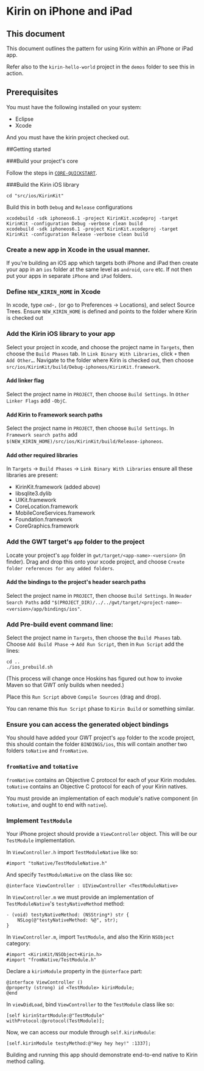 # Kirin on iPhone and iPad

## This document
This document outlines the pattern for using Kirin within an iPhone or iPad app.

Refer also to the `kirin-hello-world` project in the `demos` folder to see this in action.

## Prerequisites
You must have the following installed on your system:

* Eclipse
* Xcode

And you must have the kirin project checked out.

##Getting started

###Build your project's core

Follow the steps in [`CORE-QUICKSTART`](01-CORE-QUICKSTART.md).

###Build the Kirin iOS library 

    cd "src/ios/KirinKit"
    
Build this in both `Debug` and `Release` configurations
    
    xcodebuild -sdk iphoneos6.1 -project KirinKit.xcodeproj -target KirinKit -configuration Debug -verbose clean build
    xcodebuild -sdk iphoneos6.1 -project KirinKit.xcodeproj -target KirinKit -configuration Release -verbose clean build

### Create a new app in Xcode in the usual manner.

If you're building an iOS app which targets both iPhone and iPad then create your app in an `ios` folder at the same level as `android`, `core` etc.  If not then put your apps in separate `iPhone` and `iPad` folders.

### Define `NEW_KIRIN_HOME` in Xcode
In xcode, type `cmd`-`,` (or go to Preferences -> Locations), and select Source Trees.  Ensure `NEW_KIRIN_HOME` is defined and points to the folder where Kirin is checked out

### Add the Kirin iOS library to your app

Select your project in xcode, and choose the project name  in `Targets`, then choose the `Build Phases` tab.
In `Link Binary With Libraries`, click `+` then `Add Other…`.  Navigate to the folder where Kirin is checked out, then choose `src/ios/KirinKit/build/Debug-iphoneos/KirinKit.framework`.

#### Add linker flag

Select the project name in `PROJECT`, then choose `Build Settings`.  In `Other Linker Flags` add `-ObjC`.

#### Add Kirin to Framework search paths

Select the project name in `PROJECT`, then choose `Build Settings`.  In `Framework search paths` add `$(NEW_KIRIN_HOME)/src/ios/KirinKit/build/Release-iphoneos`.

#### Add other required libraries
In `Targets` -> `Build Phases` -> `Link Binary With Libraries` ensure all these libraries are present:

* KirinKit.framework (added above)
* libsqlite3.dylib
* UIKit.framework
* CoreLocation.framework
* MobileCoreServices.framework
* Foundation.framework
* CoreGraphics.framework

### Add the GWT target's `app` folder to the project

Locate your project's `app` folder in `gwt/target/<app-name>-<version>` (in finder).  Drag and drop this onto your xcode project, and choose `Create folder references for any added folders`.

#### Add the bindings to the project's header search paths

Select the project name in `PROJECT`, then choose `Build Settings`.  In `Header Search Paths` add `"$(PROJECT_DIR)/../../gwt/target/<project-name>-<version>/app/bindings/ios"`.

### Add Pre-build event command line:

 Select the project name  in `Targets`, then choose the `Build Phases` tab.  Choose `Add Build Phase` -> `Add Run Script`, then in `Run Script` add the lines:
 
    cd ..
    ./ios_prebuild.sh



(This process will change once Hoskins has figured out how to invoke Maven so that GWT only builds when needed.)

Place this `Run Script` above `Compile Sources` (drag and drop).

You can rename this `Run Script` phase to `Kirin Build` or something similar.

### Ensure you can access the generated object bindings

You should have added your GWT project's `app` folder to the xcode project, this 
should contain the folder `BINDINGS/ios`, this will contain another two folders 
`toNative` and `fromNative`.  

### `fromNative` and `toNative`

`fromNative` contains an Objective C protocol for each of your Kirin modules.
`toNative` contains an Objective C protocol for each of your Kirin natives.

You must provide an implementation of each module's native component (in 
`toNative`, and ought to end with `native`).

### Implement `TestModule`

Your iPhone project should provide a `ViewController` object.  This will be our `TestModule` implementation.

In `ViewController.h` import `TestModuleNative` like so:

    #import "toNative/TestModuleNative.h"

And specify `TestModuleNative` on the class like so:

    @interface ViewController : UIViewController <TestModuleNative>

In `ViewController.m` we must provide an implementation of `TestModuleNative`'s `testyNativeMethod` method:

    - (void) testyNativeMethod: (NSString*) str {
        NSLog(@"testyNativeMethod: %@", str);
    }

In `ViewController.m`, import `TestModule`, and also the Kirin `NSObject` category:

    #import <KirinKit/NSObject+Kirin.h>
    #import "fromNative/TestModule.h"

Declare a `kirinModule` property in the `@interface` part:

    @interface ViewController ()
    @property (strong) id <TestModule> kirinModule;
    @end

In `viewDidLoad`, bind `ViewController` to the `TestModule` class like so:

    [self kirinStartModule:@"TestModule" withProtocol:@protocol(TestModule)];
    

Now, we can access our module through `self.kirinModule`:

    [self.kirinModule testyMethod:@"Hey hey hey!" :1337];

Building and running this app should demonstrate end-to-end native to Kirin method calling.